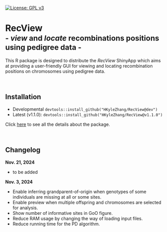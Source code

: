[![License: GPL v3](https://img.shields.io/badge/License-GPLv3-blue.svg)](https://www.gnu.org/licenses/gpl-3.0)

# RecView<br><sub>- *view* and *locate* recombinations positions using pedigree data -</sub>

This R package is designed to distribute the *RecView* ShinyApp which aims at providing a user-friendly GUI for viewing and locating recombination positions on chromosomes using pedigree data.

<br>

## **Installation**

- Developmental `devtools::install_github("HKyleZhang/RecView@dev")`
- Latest (v1.1.0): `devtools::install_github("HKyleZhang/RecView@v1.1.0")`

Click [here](https://github.com/HKyleZhang/RecView) to see all the details about the package.

<br>

## **Changelog**

**Nov. 21, 2024**

- to be added

**Nov. 3, 2024**

- Enable inferring grandparent-of-origin when genotypes of some individuals are missing at all or some sites.
- Enable preview when multiple offspring and chromosomes are selected for analysis.
- Show number of informative sites in GoO figure.
- Reduce RAM usage by changing the way of loading input files.
- Reduce running time for the PD algorithm.
